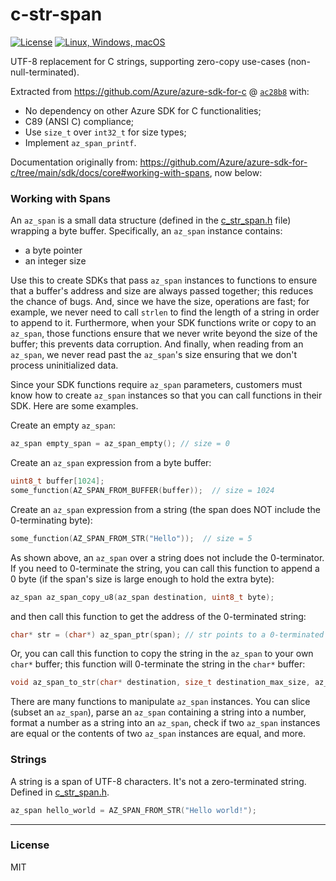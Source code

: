 c-str-span
==========

[![License](https://img.shields.io/badge/license-MIT-blue.svg)](https://opensource.org/licenses/MIT)
[![Linux, Windows, macOS](https://github.com/SamuelMarks/c-str-span/actions/workflows/linux-Windows-macOS.yml/badge.svg)](https://github.com/SamuelMarks/c-str-span/actions/workflows/linux-Windows-macOS.yml)

UTF-8 replacement for C strings, supporting zero-copy use-cases (non-null-terminated).

Extracted from https://github.com/Azure/azure-sdk-for-c @ [`ac28b8`](https://github.com/Azure/azure-sdk-for-c/tree/ac28b8af9254798c1e891945e896d2ae2bdf745e) with:
  - No dependency on other Azure SDK for C functionalities;
  - C89 (ANSI C) compliance;
  - Use `size_t` over `int32_t` for size types;
  - Implement `az_span_printf`.

Documentation originally from: https://github.com/Azure/azure-sdk-for-c/tree/main/sdk/docs/core#working-with-spans, now below:

### Working with Spans

An `az_span` is a small data structure (defined in the [c_str_span.h](c_str_span/c_str_span.h) file) wrapping a byte buffer. Specifically, an `az_span` instance contains:

  - a byte pointer
  - an integer size

Use this to create SDKs that pass `az_span` instances to functions to ensure that a buffer's address and size are always passed together; this reduces the chance of bugs. And, since we have the size, operations are fast; for example, we never need to call `strlen` to find the length of a string in order to append to it. Furthermore, when your SDK functions write or copy to an `az_span`, those functions ensure that we never write beyond the size of the buffer; this prevents data corruption. And finally, when reading from an `az_span`, we never read past the `az_span`'s size ensuring that we don't process uninitialized data.

Since your SDK functions require `az_span` parameters, customers must know how to create `az_span` instances so that you can call functions in their SDK. Here are some examples.

Create an empty `az_span`:

```C
az_span empty_span = az_span_empty(); // size = 0
```

Create an `az_span` expression from a byte buffer:

```C
uint8_t buffer[1024];
some_function(AZ_SPAN_FROM_BUFFER(buffer));  // size = 1024
```

Create an `az_span` expression from a string (the span does NOT include the 0-terminating byte):

```C
some_function(AZ_SPAN_FROM_STR("Hello"));  // size = 5
```

As shown above, an `az_span` over a string does not include the 0-terminator. If you need to 0-terminate the string, you can call this function to append a 0 byte (if the span's size is large enough to hold the extra byte):

```C
az_span az_span_copy_u8(az_span destination, uint8_t byte);
```

and then call this function to get the address of the 0-terminated string:

```C
char* str = (char*) az_span_ptr(span); // str points to a 0-terminated string
```

Or, you can call this function to copy the string in the `az_span` to your own `char*` buffer; this function will 0-terminate the string in the `char*` buffer:

```C
void az_span_to_str(char* destination, size_t destination_max_size, az_span source);
```

There are many functions to manipulate `az_span` instances. You can slice (subset an `az_span`), parse an `az_span` containing a string into a number, format a number as a string into an `az_span`, check if two `az_span` instances are equal or the contents of two `az_span` instances are equal, and more.

### Strings

A string is a span of UTF-8 characters. It's not a zero-terminated string. Defined in [c_str_span.h](c_str_span/c_str_span.h).

```c
az_span hello_world = AZ_SPAN_FROM_STR("Hello world!");
```

---

### License

MIT
